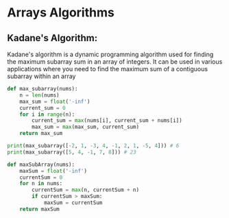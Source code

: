 # Arrays Algorithms
## Kadane's Algorithm:
Kadane's algorithm is a dynamic programming algorithm used for finding the maximum subarray sum in an array of integers. It can be used in various applications where you need to find the maximum sum of a contiguous subarray within an array
```python
def max_subarray(nums):
    n = len(nums)
    max_sum = float('-inf')
    current_sum = 0
    for i in range(n):
        current_sum = max(nums[i], current_sum + nums[i])
        max_sum = max(max_sum, current_sum)
    return max_sum

print(max_subarray([-2, 1, -3, 4, -1, 2, 1, -5, 4])) # 6
print(max_subarray([5, 4, -1, 7, 8])) # 23

def maxSubArray(nums):
    maxSum = float('-inf')
    currentSum = 0
    for n in nums:
        currentSum = max(n, currentSum + n)
        if currentSum > maxSum:
            maxSum = currentSum
    return maxSum
   
```
